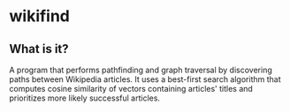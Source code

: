 # wikifind
## What is it?
A program that performs pathfinding and graph traversal by discovering paths between Wikipedia articles. It uses a best-first search algorithm that computes cosine similarity of vectors containing articles' titles and prioritizes more likely successful articles. 
